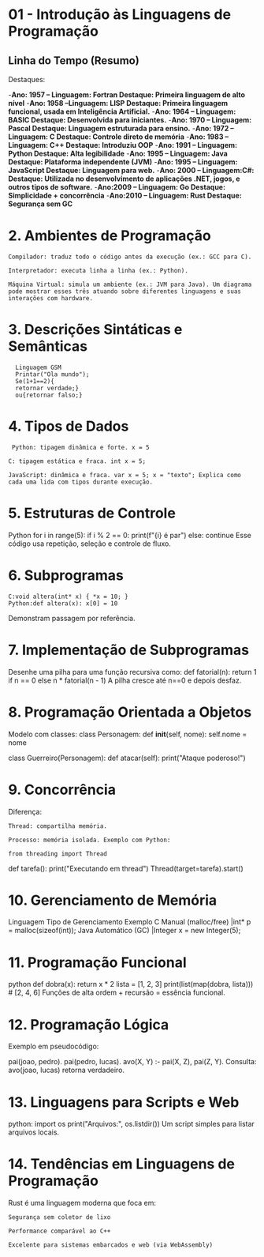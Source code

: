 # 01 - Introdução às Linguagens de Programação
##  Linha do Tempo (Resumo)

 Destaques: 

-**Ano: 1957 – Linguagem: Fortran    Destaque: Primeira linguagem de alto nível**
-**Ano: 1958  –Linguagem: LISP       Destaque: Primeira linguagem funcional, usada em Inteligência Artificial.**
-**Ano: 1964 – Linguagem: BASIC      Destaque: Desenvolvida para iniciantes.**
-**Ano: 1970 – Linguagem: Pascal     Destaque: Linguagem estruturada para ensino.**
-**Ano: 1972 – Linguagem: C          Destaque: Controle direto de memória** 
-**Ano: 1983 – Linguagem: C++        Destaque: Introduziu OOP** 
-**Ano: 1991 – Linguagem: Python     Destaque: Alta legibilidade**
-**Ano: 1995 – Linguagem: Java       Destaque: Plataforma independente (JVM)**
-**Ano: 1995 – Linguagem: JavaScript Destaque: Linguagem para web.**
-**Ano: 2000 – Linguagem:C#:         Destaque: Utilizada no desenvolvimento de aplicações .NET, jogos, e outros tipos de software.**
-**Ano:2009 – Linguagem: Go         Destaque: Simplicidade + concorrência** 
-**Ano:2010  – Linguagem: Rust       Destaque: Segurança sem GC**

# 2. Ambientes de Programação

    Compilador: traduz todo o código antes da execução (ex.: GCC para C).

    Interpretador: executa linha a linha (ex.: Python).

    Máquina Virtual: simula um ambiente (ex.: JVM para Java). Um diagrama pode mostrar esses três atuando sobre diferentes linguagens e suas interações com hardware.

   # 3. Descrições Sintáticas e Semânticas
      Linguagem GSM
      Printar("Ola mundo");
      Se(1+1==2){
      retornar verdade;}
      ou{retornar falso;}

   #   4. Tipos de Dados

     Python: tipagem dinâmica e forte. x = 5

    C: tipagem estática e fraca. int x = 5;

    JavaScript: dinâmica e fraca. var x = 5; x = "texto"; Explica como cada uma lida com tipos durante execução.

  # 5. Estruturas de Controle
   Python
for i in range(5):
    if i % 2 == 0:
        print(f"{i} é par")
    else:
        continue
Esse código usa repetição, seleção e controle de fluxo.


# 6. Subprogramas

    C:void altera(int* x) { *x = 10; }
    Python:def altera(x): x[0] = 10
   Demonstram passagem por referência.

  # 7. Implementação de Subprogramas

Desenhe uma pilha para uma função recursiva como:
def fatorial(n):
    return 1 if n == 0 else n * fatorial(n - 1)
A pilha cresce até n==0 e depois desfaz.

# 8. Programação Orientada a Objetos

Modelo com classes:
class Personagem:
    def __init__(self, nome): self.nome = nome

class Guerreiro(Personagem):
    def atacar(self): print("Ataque poderoso!")
    
# 9. Concorrência

Diferença:

    Thread: compartilha memória.

    Processo: memória isolada. Exemplo com Python:

    from threading import Thread
def tarefa(): print("Executando em thread")
Thread(target=tarefa).start()

# 10. Gerenciamento de Memória
Linguagem	Tipo de Gerenciamento	Exemplo
C	Manual (malloc/free)	|int* p = malloc(sizeof(int));
Java	Automático (GC)	  |Integer x = new Integer(5);


# 11. Programação Funcional
python
def dobra(x): return x * 2
lista = [1, 2, 3]
print(list(map(dobra, lista)))  # [2, 4, 6]
Funções de alta ordem + recursão = essência funcional.

# 12. Programação Lógica

Exemplo em pseudocódigo:

pai(joao, pedro).
pai(pedro, lucas).
avo(X, Y) :- pai(X, Z), pai(Z, Y).
Consulta: avo(joao, lucas) retorna verdadeiro.

# 13. Linguagens para Scripts e Web
 python:
    import os
print("Arquivos:", os.listdir())
Um script simples para listar arquivos locais.

# 14. Tendências em Linguagens de Programação
Rust é uma linguagem moderna que foca em:

    Segurança sem coletor de lixo

    Performance comparável ao C++

    Excelente para sistemas embarcados e web (via WebAssembly)

      
